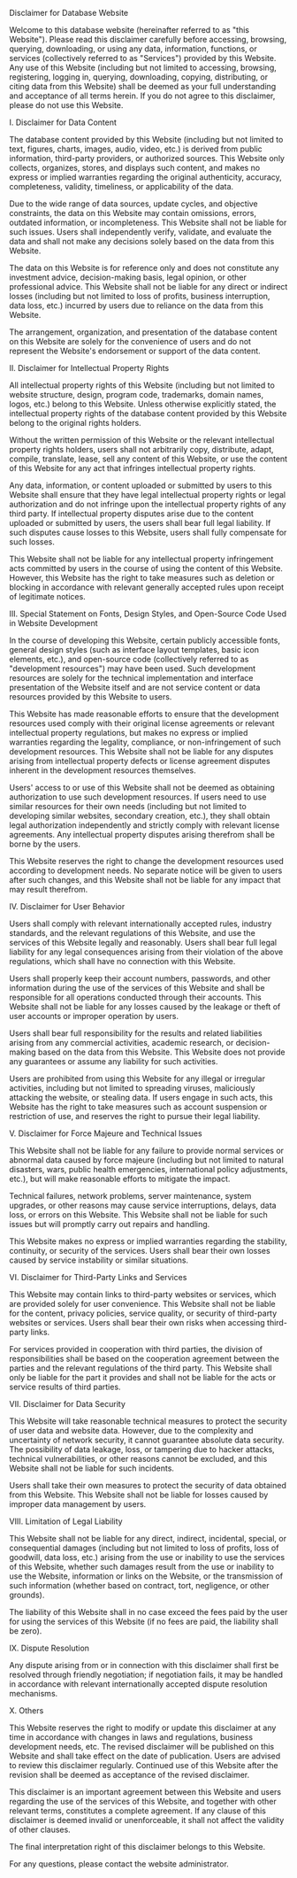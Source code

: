 Disclaimer for Database Website



Welcome to this database website (hereinafter referred to as "this Website"). Please read this disclaimer carefully before accessing, browsing, querying, downloading, or using any data, information, functions, or services (collectively referred to as "Services") provided by this Website. Any use of this Website (including but not limited to accessing, browsing, registering, logging in, querying, downloading, copying, distributing, or citing data from this Website) shall be deemed as your full understanding and acceptance of all terms herein. If you do not agree to this disclaimer, please do not use this Website.


I. Disclaimer for Data Content



The database content provided by this Website (including but not limited to text, figures, charts, images, audio, video, etc.) is derived from public information, third-party providers, or authorized sources. This Website only collects, organizes, stores, and displays such content, and makes no express or implied warranties regarding the original authenticity, accuracy, completeness, validity, timeliness, or applicability of the data.


Due to the wide range of data sources, update cycles, and objective constraints, the data on this Website may contain omissions, errors, outdated information, or incompleteness. This Website shall not be liable for such issues. Users shall independently verify, validate, and evaluate the data and shall not make any decisions solely based on the data from this Website.


The data on this Website is for reference only and does not constitute any investment advice, decision-making basis, legal opinion, or other professional advice. This Website shall not be liable for any direct or indirect losses (including but not limited to loss of profits, business interruption, data loss, etc.) incurred by users due to reliance on the data from this Website.


The arrangement, organization, and presentation of the database content on this Website are solely for the convenience of users and do not represent the Website's endorsement or support of the data content.


II. Disclaimer for Intellectual Property Rights



All intellectual property rights of this Website (including but not limited to website structure, design, program code, trademarks, domain names, logos, etc.) belong to this Website. Unless otherwise explicitly stated, the intellectual property rights of the database content provided by this Website belong to the original rights holders.


Without the written permission of this Website or the relevant intellectual property rights holders, users shall not arbitrarily copy, distribute, adapt, compile, translate, lease, sell any content of this Website, or use the content of this Website for any act that infringes intellectual property rights.


Any data, information, or content uploaded or submitted by users to this Website shall ensure that they have legal intellectual property rights or legal authorization and do not infringe upon the intellectual property rights of any third party. If intellectual property disputes arise due to the content uploaded or submitted by users, the users shall bear full legal liability. If such disputes cause losses to this Website, users shall fully compensate for such losses.


This Website shall not be liable for any intellectual property infringement acts committed by users in the course of using the content of this Website. However, this Website has the right to take measures such as deletion or blocking in accordance with relevant generally accepted rules upon receipt of legitimate notices.


III. Special Statement on Fonts, Design Styles, and Open-Source Code Used in Website Development



In the course of developing this Website, certain publicly accessible fonts, general design styles (such as interface layout templates, basic icon elements, etc.), and open-source code (collectively referred to as "development resources") may have been used. Such development resources are solely for the technical implementation and interface presentation of the Website itself and are not service content or data resources provided by this Website to users.


This Website has made reasonable efforts to ensure that the development resources used comply with their original license agreements or relevant intellectual property regulations, but makes no express or implied warranties regarding the legality, compliance, or non-infringement of such development resources. This Website shall not be liable for any disputes arising from intellectual property defects or license agreement disputes inherent in the development resources themselves.


Users' access to or use of this Website shall not be deemed as obtaining authorization to use such development resources. If users need to use similar resources for their own needs (including but not limited to developing similar websites, secondary creation, etc.), they shall obtain legal authorization independently and strictly comply with relevant license agreements. Any intellectual property disputes arising therefrom shall be borne by the users.


This Website reserves the right to change the development resources used according to development needs. No separate notice will be given to users after such changes, and this Website shall not be liable for any impact that may result therefrom.


IV. Disclaimer for User Behavior



Users shall comply with relevant internationally accepted rules, industry standards, and the relevant regulations of this Website, and use the services of this Website legally and reasonably. Users shall bear full legal liability for any legal consequences arising from their violation of the above regulations, which shall have no connection with this Website.


Users shall properly keep their account numbers, passwords, and other information during the use of the services of this Website and shall be responsible for all operations conducted through their accounts. This Website shall not be liable for any losses caused by the leakage or theft of user accounts or improper operation by users.


Users shall bear full responsibility for the results and related liabilities arising from any commercial activities, academic research, or decision-making based on the data from this Website. This Website does not provide any guarantees or assume any liability for such activities.


Users are prohibited from using this Website for any illegal or irregular activities, including but not limited to spreading viruses, maliciously attacking the website, or stealing data. If users engage in such acts, this Website has the right to take measures such as account suspension or restriction of use, and reserves the right to pursue their legal liability.


V. Disclaimer for Force Majeure and Technical Issues



This Website shall not be liable for any failure to provide normal services or abnormal data caused by force majeure (including but not limited to natural disasters, wars, public health emergencies, international policy adjustments, etc.), but will make reasonable efforts to mitigate the impact.


Technical failures, network problems, server maintenance, system upgrades, or other reasons may cause service interruptions, delays, data loss, or errors on this Website. This Website shall not be liable for such issues but will promptly carry out repairs and handling.


This Website makes no express or implied warranties regarding the stability, continuity, or security of the services. Users shall bear their own losses caused by service instability or similar situations.


VI. Disclaimer for Third-Party Links and Services



This Website may contain links to third-party websites or services, which are provided solely for user convenience. This Website shall not be liable for the content, privacy policies, service quality, or security of third-party websites or services. Users shall bear their own risks when accessing third-party links.


For services provided in cooperation with third parties, the division of responsibilities shall be based on the cooperation agreement between the parties and the relevant regulations of the third party. This Website shall only be liable for the part it provides and shall not be liable for the acts or service results of third parties.


VII. Disclaimer for Data Security



This Website will take reasonable technical measures to protect the security of user data and website data. However, due to the complexity and uncertainty of network security, it cannot guarantee absolute data security. The possibility of data leakage, loss, or tampering due to hacker attacks, technical vulnerabilities, or other reasons cannot be excluded, and this Website shall not be liable for such incidents.


Users shall take their own measures to protect the security of data obtained from this Website. This Website shall not be liable for losses caused by improper data management by users.


VIII. Limitation of Legal Liability



This Website shall not be liable for any direct, indirect, incidental, special, or consequential damages (including but not limited to loss of profits, loss of goodwill, data loss, etc.) arising from the use or inability to use the services of this Website, whether such damages result from the use or inability to use the Website, information or links on the Website, or the transmission of such information (whether based on contract, tort, negligence, or other grounds).


The liability of this Website shall in no case exceed the fees paid by the user for using the services of this Website (if no fees are paid, the liability shall be zero).


IX. Dispute Resolution



Any dispute arising from or in connection with this disclaimer shall first be resolved through friendly negotiation; if negotiation fails, it may be handled in accordance with relevant internationally accepted dispute resolution mechanisms.


X. Others



This Website reserves the right to modify or update this disclaimer at any time in accordance with changes in laws and regulations, business development needs, etc. The revised disclaimer will be published on this Website and shall take effect on the date of publication. Users are advised to review this disclaimer regularly. Continued use of this Website after the revision shall be deemed as acceptance of the revised disclaimer.


This disclaimer is an important agreement between this Website and users regarding the use of the services of this Website, and together with other relevant terms, constitutes a complete agreement. If any clause of this disclaimer is deemed invalid or unenforceable, it shall not affect the validity of other clauses.


The final interpretation right of this disclaimer belongs to this Website.


For any questions, please contact the website administrator.